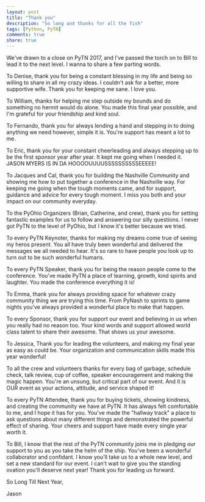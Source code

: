 ```yaml
---
layout: post
title: "Thank you"
description: "So long and thanks for all the fish"
tags: [Python, PyTN]
comments: true
share: true
---
```


We've drawn to a close on PyTN 2017, and I've passed the torch on to Bill to
lead it to the next level.  I wanna to share a few parting words.

To Denise, thank you for being a constant blessing in my life and being so
willing to share in all my crazy ideas. I couldn't ask for a better, more
supportive wife. Thank you for keeping me sane. I love you.

To William, thanks for helping me step outside my bounds and do something no
hermit would do alone. You made this final year possible, and I'm grateful for
your friendship and kind soul.

To Fernando, thank you for always lending a hand and stepping in to doing
anything we need however, simple it is. You're support has meant a lot to me.

To Eric, thank you for your constant cheerleading and always stepping up to be
the first sponsor year after year. It kept me going when I needed it.
JASON MYERS IS IN DA HOOOOUUUUSSSSSSSSSSEEEEE!

To Jacques and Cal, thank you for building the Nashville Community and showing
me how to put together a conference in the Nashville way. For keeping me going
when the tough moments came, and for support, guidance and advice for every
tough moment. I miss you both and your impact on our community everyday.

To the PyOhio Organizers (Brian, Catherine, and crew), thank you for setting fantastic
examples for us to follow and answering our silly questions. I never got PyTN to
the level of PyOhio, but I know it's better because we tried.

To every PyTN Keynoter, thanks for making my dreams come true of seeing my heros
present. You all have truly been wonderful and delivered the messages we all
needed to hear. It's so rare to have people you look up to turn out to be such
wonderful humans.

To every PyTN Speaker, thank you for being the reason people come to the
conference. You've made PyTN a place of learning, growth, kind spirits and
laughter. You made the conference everything it is!

To Emma, thank you for always providing space for whatever crazy community thing
we are trying this time. From PyNash to sprints to game nights you've always
provided a wonderful place to make that happen.

To every Sponsor, thank you for support our event and believing in us when you
really had no reason too. Your kind words and support allowed world class talent
to share their awesome. That shows us your awesome.

To Jessica, Thank you for leading the volunteers, and making my final year as
easy as could be. Your organization and communication skills made this year
wonderful!

To all the crew and volunteers thanks for every bag of garbage, schedule check,
talk review, cup of coffee, speaker encouragement and making the magic happen.
You're an unsung, but critical part of our event. And it is OUR event as your
actions, attitude, and service shaped it!

To every PyTN Attendee, thank you for buying tickets, showing kindness, and
creating the community we have at PyTN. It has always felt comfortable to me,
and I hope it has for you. You've made the "hallway track" a place to ask
questions about many different things and demonstrated the powerful effect of
sharing. Your cheers and support have made every single year worth it.

To Bill, I know that the rest of the PyTN community joins me in pledging our
support to you as you take the helm of the ship. You've been a wonderful
collaborator and confidant. I know you'll take us to a whole new level, and set
a new standard for our event. I can't wait to give you the standing ovation
you'll deserve next year! Thank you for leading us forward.

So Long Till Next Year,

Jason

